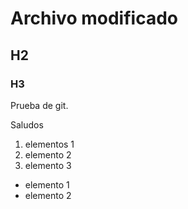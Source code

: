 # Archivo modificado
## H2
### H3

Prueba de git.

Saludos

1. elementos 1
2. elemento 2
3. elemento 3

+ elemento 1
+ elemento 2
